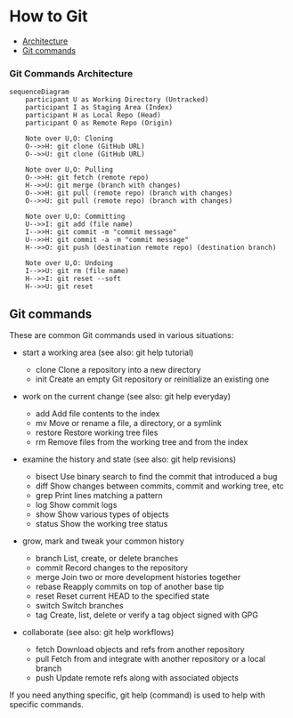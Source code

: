 # How to Git

- [Architecture](#git-commands-architecture)
- [Git commands](#git-commands)

### Git Commands Architecture

```mermaid
sequenceDiagram
    participant U as Working Directory (Untracked)
    participant I as Staging Area (Index)
    participant H as Local Repo (Head)
    participant O as Remote Repo (Origin)

    Note over U,O: Cloning
    O-->>H: git clone (GitHub URL)
    O-->>U: git clone (GitHub URL)

    Note over U,O: Pulling
    O-->>H: git fetch (remote repo)
    H-->>U: git merge (branch with changes)
    O-->>H: git pull (remote repo) (branch with changes)
    O-->>U: git pull (remote repo) (branch with changes)

    Note over U,O: Committing
    U-->>I: git add (file name)
    I-->>H: git commit -m "commit message"
    U-->>H: git commit -a -m "commit message"
    H-->>O: git push (destination remote repo) (destination branch)

    Note over U,O: Undoing
    I-->>U: git rm (file name)
    H-->>I: git reset --soft
    H-->>U: git reset
```

## Git commands

These are common Git commands used in various situations:

- start a working area (see also: git help tutorial)

  - clone     Clone a repository into a new directory
  - init      Create an empty Git repository or reinitialize an existing one

- work on the current change (see also: git help everyday)

  - add       Add file contents to the index
  - mv        Move or rename a file, a directory, or a symlink
  - restore   Restore working tree files
  - rm        Remove files from the working tree and from the index

- examine the history and state (see also: git help revisions)

  - bisect    Use binary search to find the commit that introduced a bug
  - diff      Show changes between commits, commit and working tree, etc
  - grep      Print lines matching a pattern
  - log       Show commit logs
  - show      Show various types of objects
  - status    Show the working tree status

- grow, mark and tweak your common history

  - branch    List, create, or delete branches
  - commit    Record changes to the repository
  - merge     Join two or more development histories together
  - rebase    Reapply commits on top of another base tip
  - reset     Reset current HEAD to the specified state
  - switch    Switch branches
  - tag       Create, list, delete or verify a tag object signed with GPG

- collaborate (see also: git help workflows)

  - fetch     Download objects and refs from another repository
  - pull      Fetch from and integrate with another repository or a local branch
  - push      Update remote refs along with associated objects

If you need anything specific, git help (command) is used to help with specific commands.
